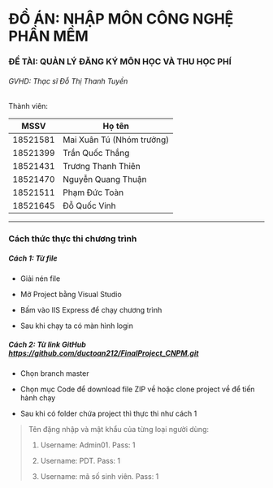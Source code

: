 # ĐỒ ÁN: NHẬP MÔN CÔNG NGHỆ PHẦN MỀM

### ĐỀ TÀI: QUẢN LÝ ĐĂNG KÝ MÔN HỌC VÀ THU HỌC PHÍ

###### GVHD: Thạc sĩ Đỗ Thị Thanh Tuyền

Thành viên:

| MSSV     | Họ tên                    |
| -------- | ------------------------- |
| 18521581 | Mai Xuân Tú (Nhóm trưởng) |
| 18521399 | Trần Quốc Thắng           |
| 18521431 | Trương Thanh Thiên        |
| 18521470 | Nguyễn Quang Thuận        |
| 18521511 | Phạm Đức Toàn             |
| 18521645 | Đỗ Quốc Vinh              |

---

### Cách thức thực thi chương trình

##### Cách 1: Từ file

- Giải nén file

- Mở Project bằng Visual Studio

- Bấm vào IIS Express để chạy chương trình

- Sau khi chạy ta có màn hình login

##### Cách 2: Từ link GitHub https://github.com/ductoan212/FinalProject_CNPM.git

- Chọn branch master 

- Chọn mục Code để download file ZIP về hoặc clone project về để tiến hành chạy

- Sau khi có folder chứa project thì thực thi như cách 1

> Tên đặng nhập và mật khẩu của từng loại người dùng:
> 
> 1. Username: Admin01. Pass: 1
> 
> 2. Username: PDT. Pass: 1
> 
> 3. Username: mã số sinh viên. Pass: 1